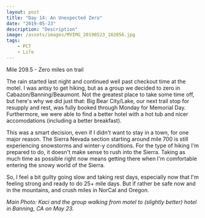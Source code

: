 ```yaml
---
layout: post
title: "Day 14: An Unexpected Zero"
date: "2019-05-23"
description: "Description"
image: /assets/images/MVIMG_20190523_102856.jpg
tags:
    - PCT
    - Life
---
```

Mile 209.5 - Zero miles on trail

The rain started last night and continued well past checkout time at the motel. I was antsy to get hiking, but as a group we decided to zero in Cabazon/Banning/Beaumont. Not the greatest place to take some time off, but here's why we did just that: Big Bear City/Lake, our next trail stop for resupply and rest, was fully booked through Monday for Memorial Day. Furthermore, we were able to find a better hotel with a hot tub and nicer accomodations (including a better breakfast).

This was a smart decision, even if I didn't want to stay in a town, for one major reason. The Sierra Nevada section starting around mile 700 is still experiencing snowstorms and winter-y conditions. For the type of hiking I'm prepared to do, it doesn't make sense to rush into the Sierra. Taking as much time as possible right now means getting there when I'm comfortable entering the snowy world of the Sierra.

So, I feel a bit guilty going slow and taking rest days, especially now that I'm feeling strong and ready to do 25+ mile days. But if rather be safe now and in the mountains, and crush miles in NorCal and Oregon. 

*Main Photo: Kaci and the group walking from motel to (slightly better) hotel in Banning, CA on May 23.*
